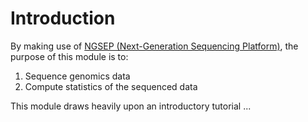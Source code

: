 # Introduction

By making use of [NGSEP (Next-Generation Sequencing Platform)](https://sourceforge.net/projects/ngsep/), the purpose of this module is to:

1. Sequence genomics data
1. Compute statistics of the sequenced data 

This module draws heavily upon an introductory tutorial ... 